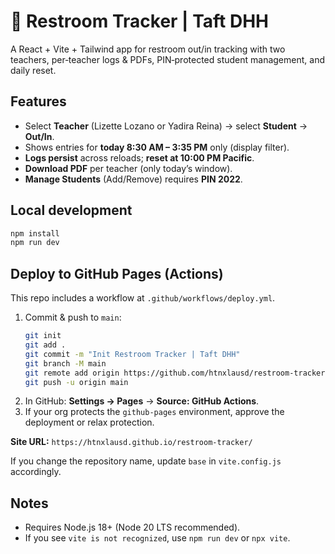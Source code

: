 # 🚻 Restroom Tracker | Taft DHH

A React + Vite + Tailwind app for restroom out/in tracking with two teachers, per‑teacher logs & PDFs, PIN‑protected student management, and daily reset.

## Features
- Select **Teacher** (Lizette Lozano or Yadira Reina) → select **Student** → **Out/In**.
- Shows entries for **today 8:30 AM – 3:35 PM** only (display filter).
- **Logs persist** across reloads; **reset at 10:00 PM Pacific**.
- **Download PDF** per teacher (only today’s window).
- **Manage Students** (Add/Remove) requires **PIN 2022**.

## Local development
```bash
npm install
npm run dev
```

## Deploy to GitHub Pages (Actions)
This repo includes a workflow at `.github/workflows/deploy.yml`.
1. Commit & push to `main`:
   ```bash
   git init
   git add .
   git commit -m "Init Restroom Tracker | Taft DHH"
   git branch -M main
   git remote add origin https://github.com/htnxlausd/restroom-tracker.git
   git push -u origin main
   ```
2. In GitHub: **Settings → Pages** → **Source: GitHub Actions**.
3. If your org protects the `github-pages` environment, approve the deployment or relax protection.

**Site URL:** `https://htnxlausd.github.io/restroom-tracker/`

If you change the repository name, update `base` in `vite.config.js` accordingly.

## Notes
- Requires Node.js 18+ (Node 20 LTS recommended).
- If you see `vite is not recognized`, use `npm run dev` or `npx vite`.
